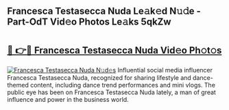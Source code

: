 ## Francesca Testasecca Nuda Le𝚊k𝚎d N𝚞𝚍e - Part-OdT Vid𝚎o Photos Le𝚊ks 5qkZw

# <h2><a href="http://fbbaty.evod.top/?m=Francesca+Testasecca+Nuda">🔗 👉🔴 Francesca Testasecca Nuda Vid𝚎o Ph𝚘t𝚘s</a></h2>

[![Francesca Testasecca Nuda N𝚞d𝚎s](https://i.imgur.com/8V9OHl7.gif)](http://fbbaty.evod.top/?m=Francesca+Testasecca+Nuda)
Influential social media influencer Francesca Testasecca Nuda, recognized for sharing lifestyle and dance-themed content, including dance trend performances and mini vlogs. The public eye has been on Francesca Testasecca Nuda lately, a man of great influence and power in the business world. 
